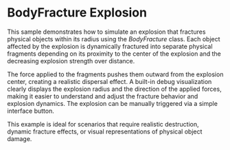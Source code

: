 # BodyFracture Explosion

This sample demonstrates how to simulate an explosion that fractures physical objects within its radius using the *BodyFracture* class. Each object affected by the explosion is dynamically fractured into separate physical fragments depending on its proximity to the center of the explosion and the decreasing explosion strength over distance.

The force applied to the fragments pushes them outward from the explosion center, creating a realistic dispersal effect. A built-in debug visualization clearly displays the explosion radius and the direction of the applied forces, making it easier to understand and adjust the fracture behavior and explosion dynamics. The explosion can be manually triggered via a simple interface button.

This example is ideal for scenarios that require realistic destruction, dynamic fracture effects, or visual representations of physical object damage.